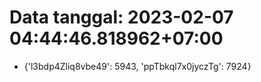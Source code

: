 # Data tanggal: 2023-02-07 04:44:46.818962+07:00

* {'l3bdp4Zliq8vbe49': 5943, 'ppTbkql7x0jyczTg': 7924}
